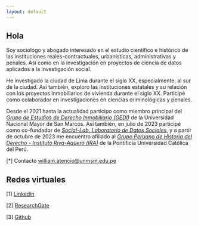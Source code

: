 ```yaml
---
layout: default
---
```


## Hola

Soy sociológo y abogado interesado en el estudio científico e histórico de las instituciones reales-contractuales, urbanistícas, administrativas y penales. Así como en la investigación en proyectos de ciencia de datos aplicados a la investigación social. 

He investigado la ciudad de Lima durante el siglo XX, especialmente, al sur de la ciudad. Así también, exploro las instituciones estatales y su relación con los proyectos inmobiliarios de vivienda durante el siglo XX. Participé como colaborador en investigaciones en ciencias criminológicas y penales. 

Desde el 2021 hasta la actualidad participo como miembro principal del *[Grupo de Estudios de Derecho Inmobiliario (GEDI)](https://www.facebook.com/GEDI.SanMarcos)* de la Universidad Nacional Mayor de San Marcos. Así también, en julio de 2023 participé como co-fundador de *[Social-Lab. Laboratorio de Datos Sociales](https://www.facebook.com/people/Social-Lab/100092960187270/)*, y a partir de octubre de 2023 me encuentro afiliado al *[Grupo Peruano de Historia del Derecho - Instituto Riva-Agüero (IRA)](https://ira.pucp.edu.pe/grupo-de-investigacion/grupo-peruano-de-historia-del-derecho/)* de la Pontificia Universidad Católica del Perú. 

[*] Contacto william.atencio@unmsm.edu.pe

## Redes virtuales
[1] [Linkedin](https://www.linkedin.com/in/william-atencio-becerra/)

[2] [ResearchGate](https://www.researchgate.net/profile/William-Atencio-Becerra/research)

[3] [Github](https://github.com/actio1680)



